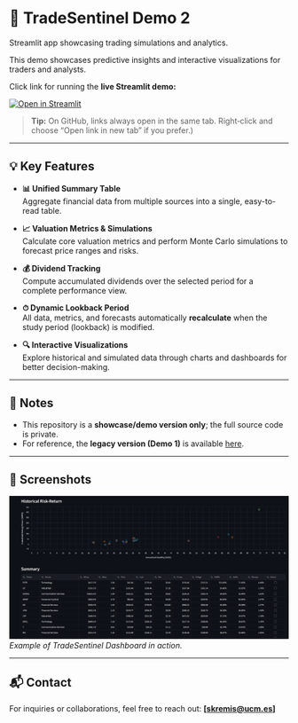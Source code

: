 # 🚀 TradeSentinel Demo 2
Streamlit app showcasing trading simulations and analytics.

This demo showcases predictive insights and interactive visualizations for traders and analysts.

Click link for running the **live Streamlit demo:**

[![Open in Streamlit](https://static.streamlit.io/badges/streamlit_badge_black_white.svg)](https://tradesentinel.streamlit.app/)

> **Tip:** On GitHub, links always open in the same tab. Right‑click and choose “Open link in new tab” if you prefer.)
---

## 💡 Key Features

- **📊 Unified Summary Table**  
  Aggregate financial data from multiple sources into a single, easy-to-read table.  

- **📈 Valuation Metrics & Simulations**  
  Calculate core valuation metrics and perform Monte Carlo simulations to forecast price ranges and risks.  

- **💰 Dividend Tracking**  
  Compute accumulated dividends over the selected period for a complete performance view.  

- **⏱ Dynamic Lookback Period**  
  All data, metrics, and forecasts automatically **recalculate** when the study period (lookback) is modified.  

- **🔍 Interactive Visualizations**  
  Explore historical and simulated data through charts and dashboards for better decision-making.  


---

## 📝 Notes

- This repository is a **showcase/demo version only**; the full source code is private.  
- For reference, the **legacy version (Demo 1)** is available [here](https://github.com/sebakremis/TradeSentinel-Demo1).  

---

## 📌 Screenshots

![Dashboard Screenshot](Screenshot.png)  
*Example of TradeSentinel Dashboard in action.*

---

## 📬 Contact

For inquiries or collaborations, feel free to reach out: **[skremis@ucm.es]**
